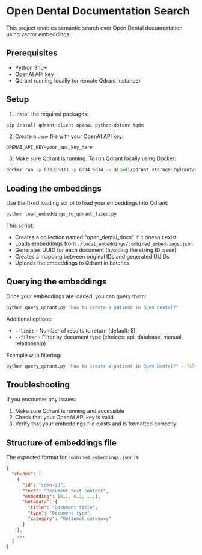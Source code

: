 # Open Dental Documentation Search

This project enables semantic search over Open Dental documentation using vector embeddings.

## Prerequisites

- Python 3.10+
- OpenAI API key
- Qdrant running locally (or remote Qdrant instance)

## Setup

1. Install the required packages:

```bash
pip install qdrant-client openai python-dotenv tqdm
```

2. Create a `.env` file with your OpenAI API key:

```
OPENAI_API_KEY=your_api_key_here
```

3. Make sure Qdrant is running. To run Qdrant locally using Docker:

```bash
docker run -p 6333:6333 -p 6334:6334 -v $(pwd)/qdrant_storage:/qdrant/storage qdrant/qdrant
```

## Loading the embeddings

Use the fixed loading script to load your embeddings into Qdrant:

```bash
python load_embeddings_to_qdrant_fixed.py
```

This script:
- Creates a collection named "open_dental_docs" if it doesn't exist
- Loads embeddings from `./local_embeddings/combined_embeddings.json`
- Generates UUID for each document (avoiding the string ID issue)
- Creates a mapping between original IDs and generated UUIDs
- Uploads the embeddings to Qdrant in batches

## Querying the embeddings

Once your embeddings are loaded, you can query them:

```bash
python query_qdrant.py "How to create a patient in Open Dental?"
```

Additional options:
- `--limit` - Number of results to return (default: 5)
- `--filter` - Filter by document type (choices: api, database, manual, relationship)

Example with filtering:
```bash
python query_qdrant.py "How to create a patient in Open Dental?" --filter manual --limit 10
```

## Troubleshooting

If you encounter any issues:

1. Make sure Qdrant is running and accessible
2. Check that your OpenAI API key is valid
3. Verify that your embeddings file exists and is formatted correctly

## Structure of embeddings file

The expected format for `combined_embeddings.json` is:

```json
{
  "chunks": [
    {
      "id": "some-id",
      "text": "Document text content",
      "embedding": [0.1, 0.2, ...],
      "metadata": {
        "title": "Document title",
        "type": "Document type",
        "category": "Optional category"
      }
    },
    ...
  ]
}
```
